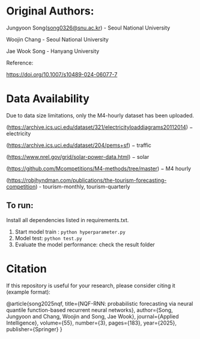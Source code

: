 # Original Authors:

Jungyoon Song(song0326@snu.ac.kr) - Seoul National University

Woojin Chang - Seoul National University

Jae Wook Song - Hanyang University

Reference:

https://doi.org/10.1007/s10489-024-06077-7

# Data Availability

Due to data size limitations, only the M4-hourly dataset has been uploaded.

(https://archive.ics.uci.edu/dataset/321/electricityloaddiagrams20112014) − electricity

(https://archive.ics.uci.edu/dataset/204/pems+sf) − traffic

(https://www.nrel.gov/grid/solar-power-data.html) − solar

(https://github.com/Mcompetitions/M4-methods/tree/master) − M4 hourly

(https://robjhyndman.com/publications/the-tourism-forecasting-competition) - tourism-monthly, tourism-quarterly

## To run:
Install all dependencies listed in requirements.txt. 

1. Start model train :
  `python hyperparameter.py`
2. Model test:
  `python test.py`
3. Evaluate the model performance:
   check the result folder

# Citation
If this repository is useful for your research, please consider citing it (example format):

@article{song2025nqf,
  title={NQF-RNN: probabilistic forecasting via neural quantile function-based recurrent neural networks},
  author={Song, Jungyoon and Chang, Woojin and Song, Jae Wook},
  journal={Applied Intelligence},
  volume={55},
  number={3},
  pages={183},
  year={2025},
  publisher={Springer}
}
